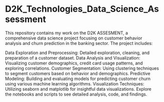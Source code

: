 # D2K_Technologies_Data_Science_Assessment
This repository contains my work on the D2K ASSESMENT, a comprehensive data science project focusing on customer behavior analysis and churn prediction in the banking sector. The project includes:

Data Exploration and Preprocessing: Detailed exploration, cleaning, and preparation of a customer dataset.
Data Analysis and Visualization: Visualizing customer demographics, credit card usage patterns, and exploring correlations.
Customer Segmentation: Using clustering techniques to segment customers based on behavior and demographics.
Predictive Modeling: Building and evaluating models for predicting customer churn using various machine learning algorithms.
Visualization Techniques: Utilizing seaborn and matplotlib for insightful data visualizations.
Explore the notebooks and scripts to see detailed analysis, code, and findings.
